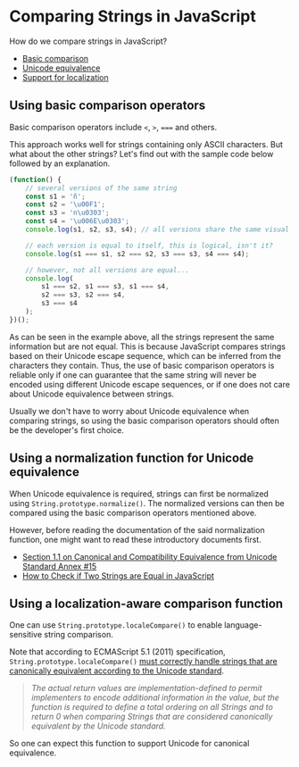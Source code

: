 # Comparing Strings in JavaScript

How do we compare strings in JavaScript?

- [Basic comparison](#using-basic-comparison-operators)
- [Unicode equivalence](#using-a-normalization-function-for-unicode-equivalence)
- [Support for localization](#using-a-localization-aware-comparison-function)

## Using basic comparison operators

Basic comparison operators include `<`, `>`, `===` and others.

This approach works well for strings containing only ASCII characters. But what
about the other strings? Let's find out with the sample code below followed by
an explanation.

```javascript
(function() {
    // several versions of the same string
    const s1 = 'ñ';
    const s2 = '\u00F1';
    const s3 = 'n\u0303';
    const s4 = '\u006E\u0303';
    console.log(s1, s2, s3, s4); // all versions share the same visual appearance

    // each version is equal to itself, this is logical, isn't it?
    console.log(s1 === s1, s2 === s2, s3 === s3, s4 === s4);

    // however, not all versions are equal...
    console.log(
        s1 === s2, s1 === s3, s1 === s4,
        s2 === s3, s2 === s4,
        s3 === s4
    );
})();
```

As can be seen in the example above, all the strings represent the same
information but are not equal. This is because JavaScript compares strings based
on their Unicode escape sequence, which can be inferred from the characters they
contain. Thus, the use of basic comparison operators is reliable only if one can
guarantee that the same string will never be encoded using different Unicode
escape sequences, or if one does not care about Unicode equivalence between
strings.

Usually we don't have to worry about Unicode equivalence when comparing strings,
so using the basic comparison operators should often be the developer's first
choice.

## Using a normalization function for Unicode equivalence

When Unicode equivalence is required, strings can first be normalized using
`String.prototype.normalize()`. The normalized versions can then be compared
using the basic comparison operators mentioned above.

However, before reading the documentation of the said normalization function,
one might want to read these introductory documents first.
- [Section 1.1 on Canonical and Compatibility Equivalence from Unicode Standard Annex #15](https://unicode.org/reports/tr15/#Canon_Compat_Equivalence)
- [How to Check if Two Strings are Equal in JavaScript](https://www.javascripttutorial.net/string/javascript-string-equals/)

## Using a localization-aware comparison function

One can use `String.prototype.localeCompare()` to enable language-sensitive
string comparison.

Note that according to ECMAScript 5.1 (2011) specification, `String.prototype.localeCompare()`
[must correctly handle strings that are canonically equivalent according to the
Unicode standard](https://262.ecma-international.org/5.1/#sec-15.5.4.9).

> *The actual return values are implementation-defined to permit implementers to
encode additional information in the value, but the function is required to
define a total ordering on all Strings and to return 0 when comparing Strings
that are considered canonically equivalent by the Unicode standard.*

So one can expect this function to support Unicode for canonical equivalence.
